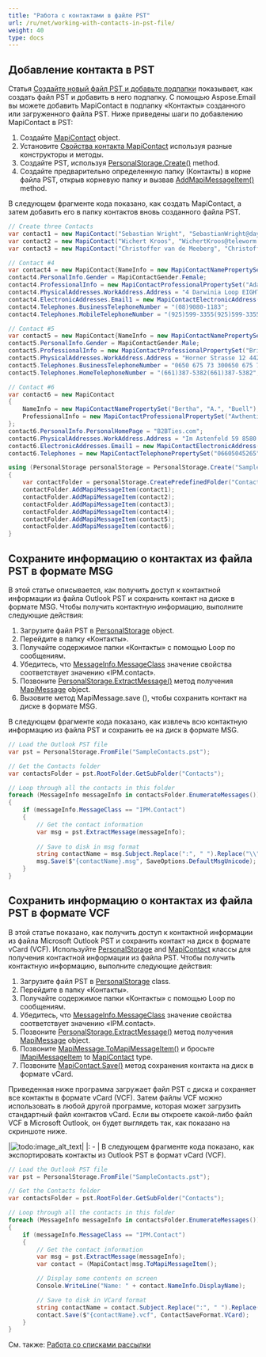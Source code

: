 ```yaml
---
title: "Работа с контактами в файле PST"
url: /ru/net/working-with-contacts-in-pst-file/
weight: 40
type: docs
---
```



## **Добавление контакта в PST**

Статья [Создайте новый файл PST и добавьте подпапки](https://docs.aspose.com/email/ru/net/create-new-pst-add-sub-folders-and-messages/#creating-a-new-pst-file-and-add-subfolders) показывает, как создать файл PST и добавить в него подпапку. С помощью Aspose.Email вы можете добавить MapiContact в подпапку «Контакты» созданного или загруженного файла PST. Ниже приведены шаги по добавлению MapiContact в PST:

1. Создайте [MapiContact](https://reference.aspose.com/email/net/aspose.email.mapi/mapicontact/) object.
2. Установите [Свойства контакта MapiContact](https://reference.aspose.com/email/net/aspose.email.mapi/mapicontact/) используя разные конструкторы и методы.
3. Создайте PST, используя [PersonalStorage.Create()](https://reference.aspose.com/email/net/aspose.email.storage.pst/personalstorage/create/#create/) method.
4. Создайте предварительно определенную папку (Контакты) в корне файла PST, открыв корневую папку и вызвав [AddMapiMessageItem()](https://reference.aspose.com/email/net/aspose.email.storage.pst/folderinfo/addmapimessageitem/#addmapimessageitem) method.

В следующем фрагменте кода показано, как создать MapiContact, а затем добавить его в папку контактов вновь созданного файла PST.

```csharp
// Create three Contacts
var contact1 = new MapiContact("Sebastian Wright", "SebastianWright@dayrep.com");
var contact2 = new MapiContact("Wichert Kroos", "WichertKroos@teleworm.us", "Grade A Investment");
var contact3 = new MapiContact("Christoffer van de Meeberg", "ChristoffervandeMeeberg@teleworm.us", "Krauses Sofa Factory", "046-630-4614046-630-4614");

// Contact #4
var contact4 = new MapiContact{NameInfo = new MapiContactNamePropertySet("Margaret", "J.", "Tolle")};
contact4.PersonalInfo.Gender = MapiContactGender.Female;
contact4.ProfessionalInfo = new MapiContactProfessionalPropertySet("Adaptaz", "Recording engineer");
contact4.PhysicalAddresses.WorkAddress.Address = "4 Darwinia Loop EIGHTY MILE BEACH WA 6725";
contact4.ElectronicAddresses.Email1 = new MapiContactElectronicAddress("Hisen1988", "SMTP", "MargaretJTolle@dayrep.com");
contact4.Telephones.BusinessTelephoneNumber = "(08)9080-1183";
contact4.Telephones.MobileTelephoneNumber = "(925)599-3355(925)599-3355";

// Contact #5
var contact5 = new MapiContact{NameInfo = new MapiContactNamePropertySet("Matthew", "R.", "Wilcox")};
contact5.PersonalInfo.Gender = MapiContactGender.Male;
contact5.ProfessionalInfo = new MapiContactProfessionalPropertySet("Briazz", "Psychiatric aide");
contact5.PhysicalAddresses.WorkAddress.Address = "Horner Strasse 12 4421 SAASS";
contact5.Telephones.BusinessTelephoneNumber = "0650 675 73 300650 675 73 30";
contact5.Telephones.HomeTelephoneNumber = "(661)387-5382(661)387-5382";

// Contact #6
var contact6 = new MapiContact
{
    NameInfo = new MapiContactNamePropertySet("Bertha", "A.", "Buell"),
    ProfessionalInfo = new MapiContactProfessionalPropertySet("Awthentikz", "Social work assistant")
};
contact6.PersonalInfo.PersonalHomePage = "B2BTies.com";
contact6.PhysicalAddresses.WorkAddress.Address = "Im Astenfeld 59 8580 EDELSCHROTT";
contact6.ElectronicAddresses.Email1 = new MapiContactElectronicAddress("Experwas", "SMTP", "BerthaABuell@armyspy.com");
contact6.Telephones = new MapiContactTelephonePropertySet("06605045265");

using (PersonalStorage personalStorage = PersonalStorage.Create("SampleContacts_out.pst", FileFormatVersion.Unicode))
{
    var contactFolder = personalStorage.CreatePredefinedFolder("Contacts", StandardIpmFolder.Contacts);
    contactFolder.AddMapiMessageItem(contact1);
    contactFolder.AddMapiMessageItem(contact2);
    contactFolder.AddMapiMessageItem(contact3);
    contactFolder.AddMapiMessageItem(contact4);
    contactFolder.AddMapiMessageItem(contact5);
    contactFolder.AddMapiMessageItem(contact6);
}
```

## **Сохраните информацию о контактах из файла PST в формате MSG**

В этой статье описывается, как получить доступ к контактной информации из файла Outlook PST и сохранить контакт на диске в формате MSG. Чтобы получить контактную информацию, выполните следующие действия:

1. Загрузите файл PST в [PersonalStorage](https://reference.aspose.com/email/net/aspose.email.storage.pst/personalstorage/) object.
1. Перейдите в папку «Контакты».
1. Получайте содержимое папки «Контакты» с помощью Loop по сообщениям.
1. Убедитесь, что [MessageInfo.MessageClass](https://reference.aspose.com/email/net/aspose.email.storage.pst/messageinfo/messageclass/) значение свойства соответствует значению «IPM.contact».
1. Позвоните [PersonalStorage.ExtractMessage()](https://reference.aspose.com/email/net/aspose.email.storage.pst/personalstorage/extractmessage/#extractmessage/) метод получения [MapiMessage](https://reference.aspose.com/email/net/aspose.email.mapi/mapimessage/) object.
1. Вызовите метод MapiMessage.save (), чтобы сохранить контакт на диске в формате MSG.

В следующем фрагменте кода показано, как извлечь всю контактную информацию из файла PST и сохранить ее на диск в формате MSG.

```csharp
// Load the Outlook PST file
var pst = PersonalStorage.FromFile("SampleContacts.pst");

// Get the Contacts folder
var contactsFolder = pst.RootFolder.GetSubFolder("Contacts");

// Loop through all the contacts in this folder
foreach (MessageInfo messageInfo in contactsFolder.EnumerateMessages())
{
    if (messageInfo.MessageClass == "IPM.Contact")
    {
        // Get the contact information
        var msg = pst.ExtractMessage(messageInfo);
       
        // Save to disk in msg format
        string contactName = msg.Subject.Replace(":", " ").Replace("\\", " ").Replace("?", " ").Replace("/", " ");
        msg.Save($"{contactName}.msg", SaveOptions.DefaultMsgUnicode);
    }
}
```

## **Сохранить информацию о контактах из файла PST в формате VCF**

В этой статье показано, как получить доступ к контактной информации из файла Microsoft Outlook PST и сохранить контакт на диск в формате vCard (VCF). Используйте [PersonalStorage](https://reference.aspose.com/email/net/aspose.email.storage.pst/personalstorage/) and [MapiContact](https://reference.aspose.com/email/net/aspose.email.mapi/mapicontact/) классы для получения контактной информации из файла PST. Чтобы получить контактную информацию, выполните следующие действия:

1. Загрузите файл PST в [PersonalStorage](https://reference.aspose.com/email/net/aspose.email.storage.pst/personalstorage/) class.
1. Перейдите в папку «Контакты».
1. Получайте содержимое папки «Контакты» с помощью Loop по сообщениям.
1. Убедитесь, что [MessageInfo.MessageClass](https://reference.aspose.com/email/net/aspose.email.storage.pst/messageinfo/messageclass/) значение свойства соответствует значению «IPM.contact».
1. Позвоните [PersonalStorage.ExtractMessage()](https://reference.aspose.com/email/net/aspose.email.storage.pst/personalstorage/extractmessage/#extractmessage/) метод получения [MapiMessage](https://reference.aspose.com/email/net/aspose.email.mapi/mapimessage/) object.
1. Позвоните [MapiMessage.ToMapiMessageItem()](https://reference.aspose.com/email/net/aspose.email.mapi/mapimessage/tomapimessageitem/) и бросьте [IMapiMessageItem](https://reference.aspose.com/email/net/aspose.email.mapi/imapimessageitem/) to [MapiContact](https://reference.aspose.com/email/net/aspose.email.mapi/mapicontact/) type.
1. Позвоните [MapiContact.Save()](https://reference.aspose.com/email/net/aspose.email.mapi/mapicontact/save/#save_1) метод сохранения контакта на диск в формате vCard.

Приведенная ниже программа загружает файл PST с диска и сохраняет все контакты в формате vCard (VCF). Затем файлы VCF можно использовать в любой другой программе, которая может загрузить стандартный файл контактов vCard. Если вы откроете какой-либо файл VCF в Microsoft Outlook, он будет выглядеть так, как показано на скриншоте ниже.

|![todo:image_alt_text](working-with-contacts-in-pst-file_1.png)|
|: - |
В следующем фрагменте кода показано, как экспортировать контакты из Outlook PST в формат vCard (VCF).

```csharp
// Load the Outlook PST file
var pst = PersonalStorage.FromFile("SampleContacts.pst");

// Get the Contacts folder
var contactsFolder = pst.RootFolder.GetSubFolder("Contacts");

// Loop through all the contacts in this folder
foreach (MessageInfo messageInfo in contactsFolder.EnumerateMessages())
{
    if (messageInfo.MessageClass == "IPM.Contact")
    {
        // Get the contact information
        var msg = pst.ExtractMessage(messageInfo);
        var contact = (MapiContact)msg.ToMapiMessageItem();

        // Display some contents on screen
        Console.WriteLine("Name: " + contact.NameInfo.DisplayName);

        // Save to disk in VCard format
        string contactName = contact.Subject.Replace(":", " ").Replace("\\", " ").Replace("?", " ").Replace("/", " ");
        contact.Save($"{contactName}.vcf", ContactSaveFormat.VCard);
    }
}
```

См. также: [Работа со списками рассылки](/email//net/working-with-distribution-lists-in-pst/)
